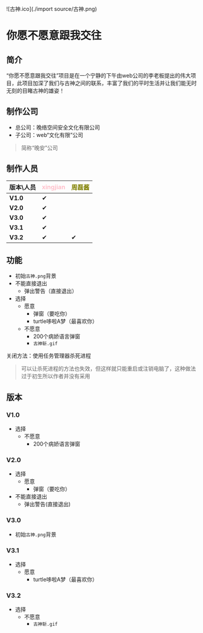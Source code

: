 ![古神.ico](./import source/古神.png)
# 你愿不愿意跟我交往
## 简介
“你愿不愿意跟我交往”项目是在一个宁静的下午由web公司的李老板提出的伟大项目，此项目加深了我们与古神之间的联系，丰富了我们的平时生活并让我们能无时无刻的目睹古神的雄姿！

## 制作公司
- 总公司：晚络空间安全文化有限公司
- 子公司：web“文化有限”公司
> 简称“晚安”公司

## 制作人员
|版本\人员|<font color="Pink">xingjian|<font color="Olive">周磊酱|
|-|-|-|
|**V1.0**|✔
|**V2.0**|✔
|**V3.0**|✔
|**V3.1**|✔
|**V3.2**|✔|✔

## 功能
- 初始`古神.png`背景
- 不能直接退出
  - 弹出警告（直接退出）
- 选择
  - 愿意
    - 弹窗（要吃你）
    - turtle哆啦A梦（最喜欢你）
  - 不愿意
    - 200个病娇语言弹窗
    - `古神斩.gif`

关闭方法：使用任务管理器杀死进程
> 可以让杀死进程的方法也失效，但这样就只能重启或注销电脑了，这种做法过于初生所以作者并没有采用

## 版本
### V1.0
- 选择
  - 不愿意
    - 200个病娇语言弹窗

### V2.0
- 选择
  - 愿意
    - 弹窗（要吃你）
- 不能直接退出
  - 弹出警告(直接退出)

### V3.0
- 初始`古神.png`背景

### V3.1
- 选择
  - 愿意
    - turtle哆啦A梦（最喜欢你）

### V3.2
- 选择
  - 不愿意
    - `古神斩.gif`
